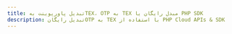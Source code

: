 ---title: تبدیل پاورپوینت بهTEX، OTP به TEX مبدل رایگان یا PHP SDKdescription: تبدیل رایگانOTP به TEX با استفاده از PHP Cloud APIs & SDK. همچنین اسناد Microsoft PowerPoint را در Cloud ایجاد، ویرایش و رندر کنید.---